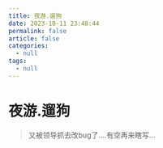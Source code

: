 ```yaml
---
title: 夜游.遛狗
date: 2023-10-11 23:48:44
permalink: false
article: false
categories:
  - null
tags:
  - null
---
```



# 夜游.遛狗

> 又被领导抓去改bug了....有空再来瞎写...



